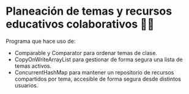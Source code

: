 # Planeación de temas y recursos educativos colaborativos 👩‍🏫
Programa que hace uso de: 
- Comparable y Comparator para ordenar temas de clase.
- CopyOnWriteArrayList para gestionar de forma segura una lista de temas activos.
- ConcurrentHashMap para mantener un repositorio de recursos compartidos por tema, accesible de forma segura desde distintos usuarios.
